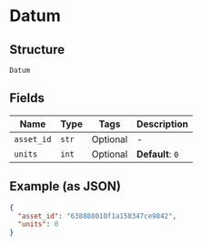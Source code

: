 
# Datum

## Structure

`Datum`

## Fields

| Name | Type | Tags | Description |
|  --- | --- | --- | --- |
| `asset_id` | `str` | Optional | - |
| `units` | `int` | Optional | **Default**: `0` |

## Example (as JSON)

```json
{
  "asset_id": "638888010f1a158347ce9842",
  "units": 0
}
```

